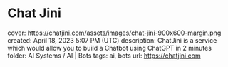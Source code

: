 # Chat Jini

cover: https://chatjini.com/assets/images/chat-jini-900x600-margin.png
created: April 18, 2023 5:07 PM (UTC)
description: ChatJini is a service which would allow you to build a Chatbot using ChatGPT in 2 minutes
folder: AI Systems / AI | Bots
tags: ai, bots
url: https://chatjini.com